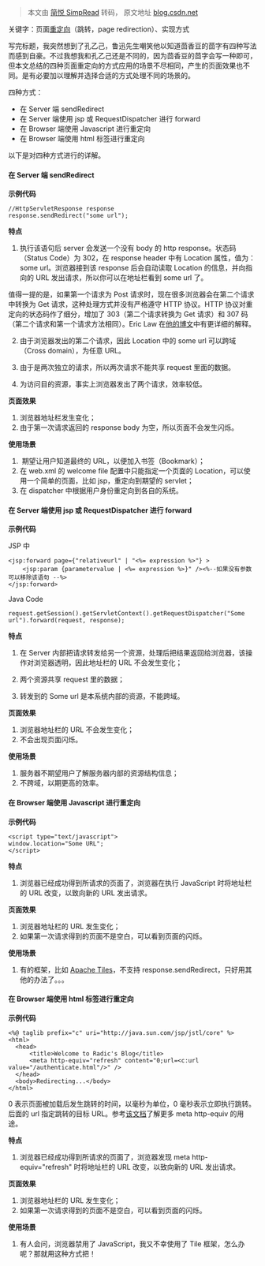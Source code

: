 > 本文由 [简悦 SimpRead](http://ksria.com/simpread/) 转码， 原文地址 [blog.csdn.net](https://blog.csdn.net/radic_feng/article/details/6798378)

关键字：页面[重定向](https://so.csdn.net/so/search?q=%E9%87%8D%E5%AE%9A%E5%90%91&spm=1001.2101.3001.7020)（跳转，page redirection）、实现方式

写完标题，我突然想到了孔乙己，鲁迅先生嘲笑他以知道茴香豆的茴字有四种写法而感到自豪。不过我想我和孔乙己还是不同的，因为茴香豆的茴字会写一种即可，但本文总结的四种页面重定向的方式应用的场景不尽相同，产生的页面效果也不同。是有必要加以理解并选择合适的方式处理不同的场景的。

四种方式：

*   在 Server 端 sendRedirect
*   在 Server 端使用 jsp 或 RequestDispatcher 进行 forward
*   在 Browser 端使用 Javascript 进行重定向
*   在 Browser 端使用 html 标签进行重定向

以下是对四种方式进行的详解。

#### 在 Server 端 sendRedirect

****示例代码****

```
//HttpServletResponse response
response.sendRedirect("some url");
```

**特点**

1. 执行该语句后 server 会发送一个没有 body 的 http response。状态码（Status Code）为 302，在 response header 中有 Location 属性，值为：some url。浏览器接到该 response 后会自动读取 Location 的信息，并向指向的 URL 发出请求，所以你可以在地址栏看到 some url 了。

值得一提的是，如果第一个请求为 Post 请求时，现在很多浏览器会在第二个请求中转换为 Get 请求，这种处理方式并没有严格遵守 HTTP 协议。HTTP 协议对重定向的状态码作了细分，增加了 303（第二个请求转换为 Get 请求）和 307 码（第二个请求和第一个请求方法相同）。Eric Law 在[他的博文](http://blogs.msdn.com/b/ieinternals/archive/2011/08/19/understanding-the-impact-of-redirect-response-status-codes-on-http-methods-like-head-get-post-and-delete.aspx)中有更详细的解释。

2. 由于浏览器发出的第二个请求，因此 Location 中的 some url 可以跨域（Cross domain），为任意 URL。

3. 由于是两次独立的请求，所以两次请求不能共享 request 里面的数据。

4. 为访问目的资源，事实上浏览器发出了两个请求，效率较低。  

**页面效果**

1.  浏览器地址栏发生变化；
2.  由于第一次请求返回的 response body 为空，所以页面不会发生闪烁。  
    

**使用场景**

1.   期望让用户知道最终的 URL，以便加入书签（Bookmark）；
2.  在 web.xml 的 welcome file 配置中只能指定一个页面的 Location，可以使用一个简单的页面，比如 jsp，重定向到期望的 servlet；
3.  在 dispatcher 中根据用户身份重定向到各自的系统。  
    

#### 在 Server 端使用 jsp 或 RequestDispatcher 进行 forward

****示例代码****

JSP 中  

```
<jsp:forward page={"relativeurl" | "<%= expression %>"} >
	<jsp:param {parametervalue | <%= expression %>}" /><%--如果没有参数可以移除该语句 --%>
</jsp:forward> 

```

Java Code

```
request.getSession().getServletContext().getRequestDispatcher("Some url").forward(request, response);

```

**特点**

1. 在 Server 内部把请求转发给另一个资源，处理后把结果返回给浏览器，该操作对浏览器透明，因此地址栏的 URL 不会发生变化；

2. 两个资源共享 request 里的数据；

3. 转发到的 Some url 是本系统内部的资源，不能跨域。  

**页面效果**

1.  浏览器地址栏的 URL 不会发生变化；
2.  不会出现页面闪烁。  
    

**使用场景**

1.  服务器不期望用户了解服务器内部的资源结构信息；
2.  不跨域，以期更高的效率。  
    

#### 在 Browser 端使用 Javascript 进行重定向

**示例代码**

```
<script type="text/javascript">
window.location="Some URL";
</script>
```

**特点**

1. 浏览器已经成功得到所请求的页面了，浏览器在执行 JavaScript 时将地址栏的 URL 改变，以致向新的 URL 发出请求。  

**页面效果**

1.  浏览器地址栏的 URL 发生变化；
2.  如果第一次请求得到的页面不是空白，可以看到页面的闪烁。  
    

**使用场景**

1.  有的框架，比如 [Apache Tiles](http://tiles.apache.org/)，不支持 response.sendRedirect，只好用其他的办法了。。。

#### 在 Browser 端使用 html 标签进行重定向

****示例代码****

```
<%@ taglib prefix="c" uri="http://java.sun.com/jsp/jstl/core" %>
<html>
  <head>
      <title>Welcome to Radic's Blog</title>
      <meta http-equiv="refresh" content="0;url=<c:url value="/authenticate.html"/>" />
  </head>
  <body>Redirecting...</body>
</html>
```

0 表示页面被加载后发生跳转的时间，以毫秒为单位，0 毫秒表示立即执行跳转。后面的 url 指定跳转的目标 URL。参考[该](http://www.w3schools.com/tags/att_meta_http_equiv.asp)[文档](http://www.w3schools.com/tags/att_meta_http_equiv.asp)了解更多 meta http-equiv 的用途。

**特点**

1. 浏览器已经成功得到所请求的页面了，浏览器发现 meta http-equiv="refresh" 时将地址栏的 URL 改变，以致向新的 URL 发出请求。

**页面效果**

1.  浏览器地址栏的 URL 发生变化；
2.  如果第一次请求得到的页面不是空白，可以看到页面的闪烁。

**使用场景**

1.  有人会问，浏览器禁用了 JavaScript，我又不幸使用了 Tile 框架，怎么办呢？那就用这种方式把！